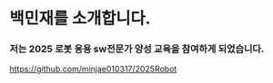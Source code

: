 # 백민재를 소개합니다.

### 저는 2025 로봇 응용 sw전문가 양성 교육을 참여하게 되었습니다.
https://github.com/minjae010317/2025Robot
